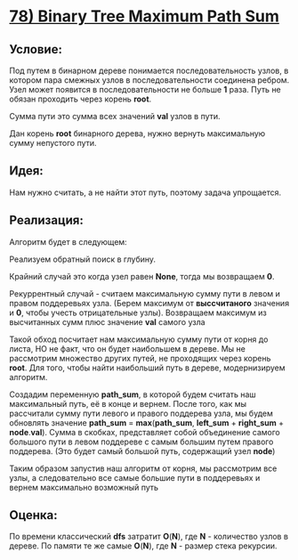 # [**78) Binary Tree Maximum Path Sum**](https://leetcode.com/problems/binary-tree-maximum-path-sum/description/)

## **Условие:**

Под путем в бинарном дереве понимается последовательность узлов, в котором пара смежных узлов в последовательности соединена ребром. Узел может появится в последовательности не больше **1** раза. Путь не обязан проходить через корень **root**.

Сумма пути это сумма всех значений **val** узлов в пути.

Дан корень **root** бинарного дерева, нужно вернуть максимальную сумму непустого пути.

## **Идея:**

Нам нужно считать, а не найти этот путь, поэтому задача упрощается.

## **Реализация:**

Алгоритм будет в следующем:

Реализуем обратный поиск в глубину.

Крайний случай это когда узел равен **None**, тогда мы возвращаем **0**.

Рекуррентный случай - считаем максимальную сумму пути в левом и правом поддеревьях узла. (Берем максимум от **высcчитаного** значения и **0**, чтобы учесть отрицательные узлы). Возвращаем максимум из высчитанных сумм плюс значение **val** самого узла

Такой обход посчитает нам максимальную сумму пути от корня до листа, НО не факт, что он будет наибольшем в дереве. Мы не рассмотрим множество других путей, не проходящих через корень **root**. Для того, чтобы найти наибольший путь в дереве, модернизируем алгоритм.

Создадим переменную **path_sum**, в которой будем считать наш максимальный путь, её в конце и вернем. После того, как мы рассчитали сумму пути левого и правого поддерева узла, мы будем обновлять значение **path_sum** = **max**(**path_sum**, **left_sum** + **right_sum** + **node**.**val**). Сумма в скобках, представляет собой объединение самого большого пути в левом поддереве с самым большим путем правого поддерева. (Это будет самый большой путь, содержащий узел **node**)

Таким образом запустив наш алгоритм от корня, мы рассмотрим все узлы, а следовательно все самые большие пути в поддеревьях и вернем максимально возможный путь



## **Оценка:**

По времени классический **dfs** затратит **O**(**N**), где **N** - количество узлов в дереве. По памяти те же самые **O**(**N**), где **N** - размер стека рекурсии.

